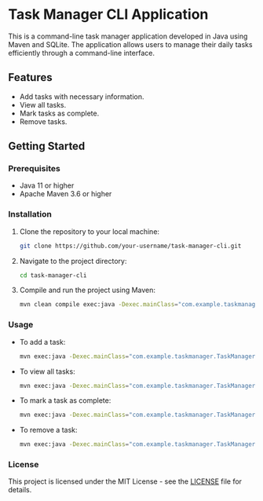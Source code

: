 # Task Manager CLI Application

This is a command-line task manager application developed in Java using Maven and SQLite. The application allows users to manage their daily tasks efficiently through a command-line interface.

## Features

- Add tasks with necessary information.
- View all tasks.
- Mark tasks as complete.
- Remove tasks.

## Getting Started

### Prerequisites

- Java 11 or higher
- Apache Maven 3.6 or higher

### Installation

1. Clone the repository to your local machine:

    ```bash
    git clone https://github.com/your-username/task-manager-cli.git
    ```

2. Navigate to the project directory:

    ```bash
    cd task-manager-cli
    ```

3. Compile and run the project using Maven:

    ```bash
    mvn clean compile exec:java -Dexec.mainClass="com.example.taskmanager.TaskManager" -Dexec.args="-a 'Finish assignment'"
    ```

### Usage

- To add a task:

    ```bash
    mvn exec:java -Dexec.mainClass="com.example.taskmanager.TaskManager" -Dexec.args="-a 'Finish assignment'"
    ```

- To view all tasks:

    ```bash
    mvn exec:java -Dexec.mainClass="com.example.taskmanager.TaskManager" -Dexec.args="-v"
    ```

- To mark a task as complete:

    ```bash
    mvn exec:java -Dexec.mainClass="com.example.taskmanager.TaskManager" -Dexec.args="-c 1"
    ```

- To remove a task:

    ```bash
    mvn exec:java -Dexec.mainClass="com.example.taskmanager.TaskManager" -Dexec.args="-r 1"
    ```

### License

This project is licensed under the MIT License - see the [LICENSE](LICENSE) file for details.
